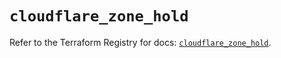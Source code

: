 # `cloudflare_zone_hold`

Refer to the Terraform Registry for docs: [`cloudflare_zone_hold`](https://registry.terraform.io/providers/cloudflare/cloudflare/4.46.0/docs/resources/zone_hold).

